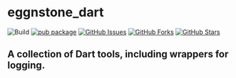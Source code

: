 # eggnstone_dart

![Build](https://github.com/eggnstone/eggnstone_dart/actions/workflows/dart.yaml/badge.svg)
[![pub package](https://img.shields.io/pub/v/eggnstone_dart.svg)](https://pub.dartlang.org/packages/eggnstone_dart)
[![GitHub Issues](https://img.shields.io/github/issues/eggnstone/eggnstone_dart.svg)](https://github.com/eggnstone/eggnstone_dart/issues)
[![GitHub Forks](https://img.shields.io/github/forks/eggnstone/eggnstone_dart.svg)](https://github.com/eggnstone/eggnstone_dart/network)
[![GitHub Stars](https://img.shields.io/github/stars/eggnstone/eggnstone_dart.svg)](https://github.com/eggnstone/eggnstone_dart/stargazers)

## A collection of Dart tools, including wrappers for logging.
